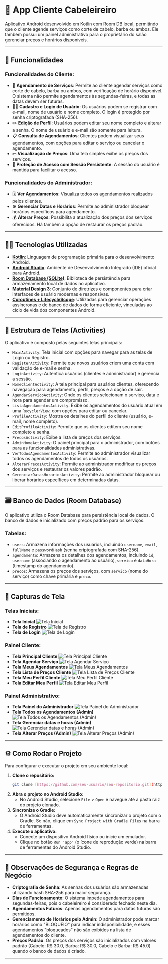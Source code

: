 # 💈 App Cliente Cabeleireiro

Aplicativo Android desenvolvido em Kotlin com Room DB local, permitindo que o cliente agende serviços como corte de cabelo, barba ou ambos. Ele também possui um painel administrativo para o proprietário do salão gerenciar preços e horários disponíveis.

---

## 📱 Funcionalidades

### Funcionalidades do Cliente:

* 📅 **Agendamento de Serviços**: Permite ao cliente agendar serviços como corte de cabelo, barba ou ambos, com verificação de horário disponível. O sistema não permite agendamentos às segundas-feiras, e todas as datas devem ser futuras.
* 🧑‍💼 **Cadastro e Login de Usuário**: Os usuários podem se registrar com e-mail, nome de usuário e nome completo. O login é protegido por senha criptografada (SHA-256).
* ✏️ **Edição de Perfil**: Usuários podem editar seu nome completo e alterar a senha. O nome de usuário e e-mail são somente para leitura.
* 📋 **Consulta de Agendamentos**: Clientes podem visualizar seus agendamentos, com opções para editar o serviço ou cancelar o agendamento.
* 💵 **Visualização de Preços**: Uma tela simples exibe os preços dos serviços.
* 🔐 **Proteção de Acesso com Sessão Persistente**: A sessão do usuário é mantida para facilitar o acesso.

### Funcionalidades do Administrador:

* 🗓️ **Ver Agendamentos**: Visualiza todos os agendamentos realizados pelos clientes.
* ⚙️ **Gerenciar Datas e Horários**: Permite ao administrador bloquear horários específicos para agendamento.
* 💰 **Alterar Preços**: Possibilita a atualização dos preços dos serviços oferecidos. Há também a opção de restaurar os preços padrão.

---

## 🧑‍💻 Tecnologias Utilizadas

* [**Kotlin**](https://kotlinlang.org/): Linguagem de programação primária para o desenvolvimento Android.
* [**Android Studio**](https://developer.android.com/studio): Ambiente de Desenvolvimento Integrado (IDE) oficial para Android.
* [**Room Database (SQLite)**](https://developer.android.com/training/data-storage/room): Biblioteca de persistência para armazenamento local de dados no aplicativo.
* [**Material Design 3**](https://m3.material.io/): Conjunto de diretrizes e componentes para criar interfaces de usuário modernas e responsivas.
* [**Coroutines + LifecycleScope**](https://developer.android.com/kotlin/coroutines): Utilizadas para gerenciar operações assíncronas e de banco de dados de forma eficiente, vinculadas ao ciclo de vida dos componentes Android.

---

## 📂 Estrutura de Telas (Activities)

O aplicativo é composto pelas seguintes telas principais:

* `MainActivity`: Tela inicial com opções para navegar para as telas de Login ou Registro.
* `RegisterActivity`: Permite que novos usuários criem uma conta com validação de e-mail e senha.
* `LoginActivity`: Autentica usuários (clientes e administrador) e gerencia a sessão.
* `HomeClientActivity`: A tela principal para usuários clientes, oferecendo navegação para agendamento, perfil, preços e a opção de sair.
* `AgendarServicoActivity`: Onde os clientes selecionam o serviço, data e hora para agendar um compromisso.
* `ListaAgendamentosActivity`: Exibe os agendamentos do usuário atual em uma `RecyclerView`, com opções para editar ou cancelar.
* `ProfileActivity`: Mostra os detalhes do perfil do cliente (usuário, e-mail, nome completo).
* `EditProfileActivity`: Permite que os clientes editem seu nome completo e senha.
* `PrecosActivity`: Exibe a lista de preços dos serviços.
* `AdminHomeActivity`: O painel principal para o administrador, com botões para as funcionalidades administrativas.
* `VerTodosAgendamentosActivity`: Permite ao administrador visualizar todos os agendamentos de todos os usuários.
* `AlterarPrecosActivity`: Permite ao administrador modificar os preços dos serviços e restaurar os valores padrão.
* `GerenciarDatasHorariosActivity`: Permite ao administrador bloquear ou liberar horários específicos em determinadas datas.

---

## 🗃️ Banco de Dados (Room Database)

O aplicativo utiliza o Room Database para persistência local de dados. O banco de dados é inicializado com preços padrão para os serviços.

### Tabelas:

* `users`: Armazena informações dos usuários, incluindo `username`, `email`, `fullName` e `passwordHash` (senha criptografada com SHA-256).
* `agendamento`: Armazena os detalhes dos agendamentos, incluindo `id`, `username` (associando o agendamento ao usuário), `servico` e `dataHora` (timestamp do agendamento).
* `precos`: Armazena os preços dos serviços, com `servico` (nome do serviço) como chave primária e `preco`.

---

## 📸 Capturas de Tela

### Telas Iniciais:
* **Tela Inicial**
![Tela Inicial](caminho/para/Tela_Inicial.jpg)
* **Tela de Registro**
![Tela de Registro](caminho/para/Tela_de_Registro.jpg)
* **Tela de Login**
![Tela de Login](caminho/para/Tela_de_Login.jpg)

### Painel Cliente:
* **Tela Principal Cliente**
![Tela Principal Cliente](caminho/para/Tela_Principal_Cliente.jpg)
* **Tela Agendar Serviço**
![Tela Agendar Serviço](caminho/para/Tela_Agendar_Servico.jpg)
* **Tela Meus Agendamentos**
![Tela Meus Agendamentos](caminho/para/Tela_Meus_Agendamentos.jpg)
* **Tela Lista de Preços Cliente**
![Tela Lista de Preços Cliente](caminho/para/Tela_Lista_de_Precos_Cliente.jpg)
* **Tela Meu Perfil Cliente**
![Tela Meu Perfil Cliente](caminho/para/Tela_Meu_Perfil_Cliente.jpg)
* **Tela Editar Meu Perfil**
![Tela Editar Meu Perfil](caminho/para/Tela_Editar_Meu_Perfil.jpg)

### Painel Administrativo:
* **Tela Painel do Administrador**
![Tela Painel do Administrador](caminho/para/Tela_Painel_do_Administrador.jpg)
* **Tela Todos os Agendamentos (Admin)**
![Tela Todos os Agendamentos (Admin)](caminho/para/Tela_Todos_os_Agendamentos_(Admin).jpg)
* **Tela Gerenciar datas e horas (Admin)**
![Tela Gerenciar datas e horas (Admin)](caminho/para/Tela_Gerenciar_datas_e_horas_(Admin).jpg)
* **Tela Alterar Preços (Admin)**
![Tela Alterar Preços (Admin)](caminho/para/Tela_Alterar_Precos_(Admin).jpg)

---

## ⚙️ Como Rodar o Projeto

Para configurar e executar o projeto em seu ambiente local:

1.  **Clone o repositório:**
    ```bash
    git clone [https://github.com/seu-usuario/seu-repositorio.git](https://github.com/seu-usuario/seu-repositorio.git)
    ```
2.  **Abra o projeto no Android Studio:**
    * No Android Studio, selecione `File` > `Open` e navegue até a pasta raiz do projeto clonado.
3.  **Sincronize o Gradle:**
    * O Android Studio deve automaticamente sincronizar o projeto com o Gradle. Se não, clique em `Sync Project with Gradle Files` na barra de ferramentas.
4.  **Execute o aplicativo:**
    * Conecte um dispositivo Android físico ou inicie um emulador.
    * Clique no botão `Run 'app'` (o ícone de reprodução verde) na barra de ferramentas do Android Studio.

---

## 🔐 Observações de Segurança e Regras de Negócio

* **Criptografia de Senha**: As senhas dos usuários são armazenadas utilizando hash SHA-256 para maior segurança.
* **Dias de Funcionamento**: O sistema impede agendamentos para segundas-feiras, pois o cabeleireiro é considerado fechado neste dia.
* **Agendamentos Futuros**: Apenas agendamentos para datas futuras são permitidos.
* **Gerenciamento de Horários pelo Admin**: O administrador pode marcar horários como "BLOQUEIO" para indicar indisponibilidade, e esses agendamentos "bloqueados" não são exibidos na lista de agendamentos do cliente.
* **Preços Padrão**: Os preços dos serviços são inicializados com valores padrão (Cabelo: R$ 30.0, Barba: R$ 30.0, Cabelo e Barba: R$ 45.0) quando o banco de dados é criado.

---

